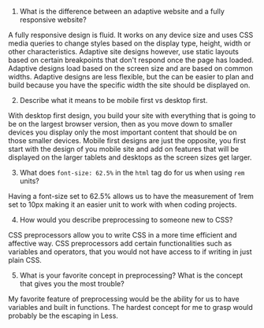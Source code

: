 1. What is the difference between an adaptive website and a fully responsive website?

A fully responsive design is fluid. It works on any device size and uses CSS media queries to change styles based on the display type, height, width or other characteristics. Adaptive site designs however, use static layouts based on certain breakpoints that don't respond once the page has loaded. Adaptive designs load based on the screen size and are based on common widths. Adaptive designs are less flexible, but the can be easier to plan and build because you have the specific width the site should be displayed on. 

2. Describe what it means to be mobile first vs desktop first.

With desktop first design, you build your site with everything that is going to be on the largest browser version, then as you move down to smaller devices you display only the most important content that should be on those smaller devices. Mobile first designs are just the opposite, you first start with the design of you mobile site and add on features that will be displayed on the larger tablets and desktops as the screen sizes get larger.

3. What does `font-size: 62.5%` in the `html` tag do for us when using `rem` units?

Having a font-size set to 62.5% allows us to have the measurement of 1rem set to 10px making it an easier unit to work with when coding projects. 

4. How would you describe preprocessing to someone new to CSS?

CSS preprocessors allow you to write CSS in a more time efficient and affective way. CSS preprocessors add certain functionalities such as variables and operators, that you would not have access to if writing in just plain CSS. 

5. What is your favorite concept in preprocessing? What is the concept that gives you the most trouble?

My favorite feature of preprocessing would be the ability for us to have variables and built in functions. The hardest concept for me to grasp would probably be the escaping in Less.
